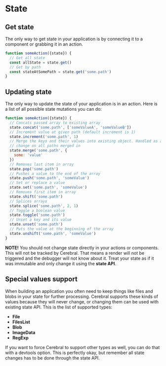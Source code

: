 # State

## Get state
The only way to get state in your application is by connecting it to a component or grabbing it in an action.

```js
function someAction({state}) {
  // Get all state
  const allState = state.get()
  // Get by path
  const stateAtSomePath = state.get('some.path')
}
```


## Updating state
The only way to update the state of your application is in an action. Here is a list of all possible state mutations you can do:

```js
function someAction({state}) {
  // Concats passed array to existing array
  state.concat('some.path', ['someValueA', 'someValueB'])
  // Increment value at given path (default increment is 1)
  state.increment('some.path', 1)
  // Merge the keys and their values into existing object. Handled as a
  // change on all paths merged in
  state.merge('some.path', {
    some: 'value'
  })
  // Removes last item in array
  state.pop('some.path')
  // Pushes a value to the end of the array
  state.push('some.path', 'someValue')
  // Set or replace a value
  state.set('some.path', 'someValue')
  // Removes first item in array
  state.shift('some.path')
  // Splices arrays
  state.splice('some.path', 2, 1)
  // Toggle a boolean value
  state.toggle('some.path')
  // Unset a key and its value
  state.unset('some.path')
  // Puts the value at the beginning of the array
  state.unshift('some.path', 'someValue')
}
```

**NOTE!** You should not change state directly in your actions or components. This will not be tracked by Cerebral. That means a render will not be triggered and the debugger will not know about it. Treat your state as if it was immutable and only change it using the **state API**.

## Special values support
When building an application you often need to keep things like files and blobs in your state for further processing. Cerebral supports these kinds of values because they will never change, or changing them can be used with existing state API. This is the list of supported types:

- **File**
- **FilesList**
- **Blob**
- **ImageData**
- **RegExp**

If you want to force Cerebral to support other types as well, you can do that with a devtools option. This is perfectly okay, but remember all state changes has to be done through the state API.
